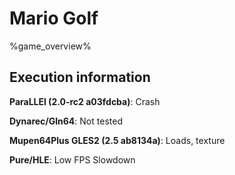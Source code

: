 # Mario Golf 

%game_overview%

## Execution information

**ParaLLEl (2.0-rc2 a03fdcba)**: Crash

**Dynarec/Gln64**: Not tested

**Mupen64Plus GLES2 (2.5 ab8134a)**: Loads, texture

**Pure/HLE**: Low FPS Slowdown